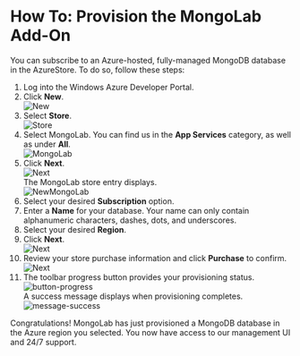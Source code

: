# How To: Provision the MongoLab Add-On
You can subscribe to an Azure-hosted, fully-managed MongoDB database in the AzureStore. To do so, follow these steps:

1. Log into the Windows Azure Developer Portal.   
1. Click **New**.  
![New][button-new]
1. Select **Store**.  
![Store][button-store]
1. Select MongoLab. You can find us in the **App Services** category, as well as under **All**.  
![MongoLab][entry-mongolab]  
1. Click **Next**.  
![Next][button-next]  
The MongoLab store entry displays.  
![NewMongoLab][screen-newmongolab]
1. Select your desired **Subscription** option.
1. Enter a **Name** for your database. Your name can only contain alphanumeric characters, dashes, dots, and underscores.   
1. Select your desired **Region**.
1. Click **Next**.  
![Next][button-next]
1. Review your store purchase information and click **Purchase** to confirm.  
![Next][button-purchase] 
1. The toolbar progress button provides your provisioning status.  
![button-progress]  
A success message displays when provisioning completes.  
![message-success]

Congratulations! MongoLab has just provisioned a MongoDB database in the Azure region you selected. You now have access to our management UI and 24/7 support.

[button-new]: ../Media/MongoLab/button-new.png
[button-store]: ../Media/MongoLab/button-store.png
[button-next]: ../Media/MongoLab/button-next.png
[button-purchase]: ../Media/MongoLab/button-purchase.png
[button-progress]: ../Media/MongoLab/button-progress.png
[entry-mongolab]: ../Media/MongoLab/entry-mongolab.png 
[screen-newmongolab]: ../Media/MongoLab/screen-newmongolab.png 
[message-success]: ../Media/MongoLab/message-provisionsuccess.png